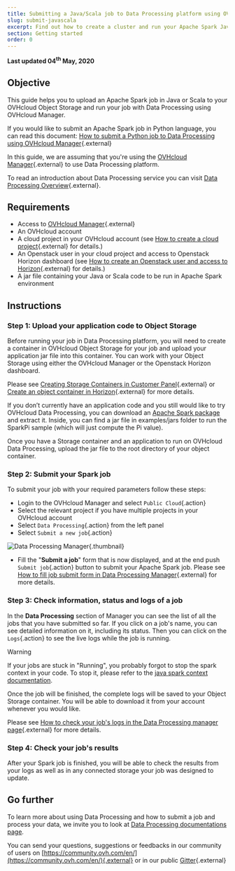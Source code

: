 ```yaml
---
title: Submitting a Java/Scala job to Data Processing platform using OVHcloud manager
slug: submit-javascala
excerpt: Find out how to create a cluster and run your Apache Spark Java/Scala job with Data Processing platform using OVHcloud Manager
section: Getting started
order: 0
---
```


**Last updated 04<sup>th</sup> May, 2020**

## Objective

This guide helps you to upload an Apache Spark job in Java or Scala to your OVHcloud Object Storage and run your job with Data Processing using OVHcloud Manager.

If you would like to submit an Apache Spark job in Python language, you can read this document: [How to submit a Python job to Data Processing using OVHcloud Manager](../submit-python/){.external}

In this guide, we are assuming that you're using the [OVHcloud Manager](https://www.ovh.com/auth/?action=gotomanager&from=https://www.ovh.ie/&ovhSubsidiary=ie){.external} to use Data Processing platform.

To read an introduction about Data Processing service you can visit [Data Processing Overview](../overview){.external}.

## Requirements

- Access to [OVHcloud Manager](https://www.ovh.com/auth/?action=gotomanager&from=https://www.ovh.ie/&ovhSubsidiary=ie){.external}
- An OVHcloud account
- A cloud project in your OVHcloud account (see [How to create a cloud project](../../public-cloud/getting_started_with_public_cloud_logging_in_and_creating_a_project){.external} for details.)
- An Openstack user in your cloud project and access to Openstack Horizon dashboard (see [How to create an Openstack user and access to Horizon](../../public-cloud/configure_user_access_to_horizon/){.external} for details.)
- A jar file containing your Java or Scala code to be run in Apache Spark environment

## Instructions

### Step 1: Upload your application code to Object Storage

Before running your job in Data Processing platform, you will need to create a container in OVHcloud Object Storage for your job and upload your application jar file into this container. You can work with your Object Storage using either the OVHcloud Manager or the Openstack Horizon dashboard.

Please see [Creating Storage Containers in Customer Panel](https://docs.ovh.com/gb/en/storage/pcs/create-container/){.external} or [Create an object container in Horizon](../../storage/create_an_object_container/){.external} for more details.


If you don’t currently have an application code and you still would like to try OVHcloud Data Processing, you can download an [Apache Spark package](http://spark.apache.org/downloads.html) and extract it. Inside, you can find a jar file in examples/jars folder to run the SparkPi sample (which will just compute the Pi value).

Once you have a Storage container and an application to run on OVHcloud Data Processing, upload the jar file to the root directory of your object container.

### Step 2: Submit your Spark job
To submit your job with your required parameters follow these steps:

- Login to the OVHcloud Manager and select `Public Cloud`{.action}
- Select the relevant project if you have multiple projects in your OVHcloud account
- Select `Data Processing`{.action} from the left panel
- Select `Submit a new job`{.action}

![Data Processing Manager](images/dataprocessingmanager.png){.thumbnail}

- Fill the "**Submit a job**" form that is now displayed, and at the end push `Submit job`{.action} button to submit your Apache Spark job. Please see [How to fill job submit form in Data Processing Manager](../job-submit-form){.external} for more details.

### Step 3: Check information, status and logs of a job
In the **Data Processing** section of Manager you can see the list of all the jobs that you have submitted so far. If you click on a job's name, you can see detailed information on it, including its status. Then you can click on the `Logs`{.action} to see the live logs while the job is running.

> [!warning]
>If your jobs are stuck in "Running", you probably forgot to stop the spark context in your code. To stop it, please refer to the [java spark context documentation](https://spark.apache.org/docs/latest/api/java/index.html?org/apache/spark/api/java/JavaSparkContext.html).

Once the job will be finished, the complete logs will be saved to your Object Storage container. You will be able to download it from your account whenever you would like.

Please see [How to check your job's logs in the Data Processing manager page](../check-logs){.external} for more details.

### Step 4: Check your job's results
After your Spark job is finished, you will be able to check the results from your logs as well as in any connected storage your job was designed to update.

## Go further

To learn more about using Data Processing and how to submit a job and process your data, we invite you to look at [Data Processing documentations page](../).

You can send your questions, suggestions or feedbacks in our community of users on [https://community.ovh.com/en/](https://community.ovh.com/en/){.external} or in our public [Gitter](https://gitter.im/ovh/data-processing){.external}
